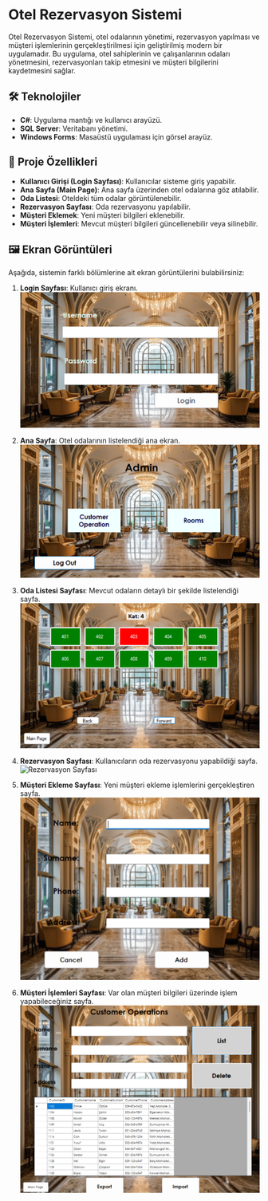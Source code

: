 # Otel Rezervasyon Sistemi

Otel Rezervasyon Sistemi, otel odalarının yönetimi, rezervasyon yapılması ve müşteri işlemlerinin gerçekleştirilmesi için geliştirilmiş modern bir uygulamadır. Bu uygulama, otel sahiplerinin ve çalışanlarının odaları yönetmesini, rezervasyonları takip etmesini ve müşteri bilgilerini kaydetmesini sağlar.

## 🛠️ Teknolojiler
- **C#**: Uygulama mantığı ve kullanıcı arayüzü.
- **SQL Server**: Veritabanı yönetimi.
- **Windows Forms**: Masaüstü uygulaması için görsel arayüz.

## 🎯 Proje Özellikleri
- **Kullanıcı Girişi (Login Sayfası)**: Kullanıcılar sisteme giriş yapabilir.
- **Ana Sayfa (Main Page)**: Ana sayfa üzerinden otel odalarına göz atılabilir.
- **Oda Listesi**: Oteldeki tüm odalar görüntülenebilir.
- **Rezervasyon Sayfası**: Oda rezervasyonu yapılabilir.
- **Müşteri Eklemek**: Yeni müşteri bilgileri eklenebilir.
- **Müşteri İşlemleri**: Mevcut müşteri bilgileri güncellenebilir veya silinebilir.

## 🖼️ Ekran Görüntüleri

Aşağıda, sistemin farklı bölümlerine ait ekran görüntülerini bulabilirsiniz:

1. **Login Sayfası**: Kullanıcı giriş ekranı.  
   ![Login Sayfası](https://github.com/Ali-RzA7/Otel-Reservation/blob/main/Images/login.png)

2. **Ana Sayfa**: Otel odalarının listelendiği ana ekran.  
   ![Ana Sayfa](https://github.com/Ali-RzA7/Otel-Reservation/blob/main/Images/main.png)

3. **Oda Listesi Sayfası**: Mevcut odaların detaylı bir şekilde listelendiği sayfa.  
   ![Oda Listesi](https://github.com/Ali-RzA7/Otel-Reservation/blob/main/Images/rooms.png)

4. **Rezervasyon Sayfası**: Kullanıcıların oda rezervasyonu yapabildiği sayfa.  
   ![Rezervasyon Sayfası](https://github.com/Ali-RzA7/Otel-Reservation/blob/main/Images/reservation.png)

5. **Müşteri Ekleme Sayfası**: Yeni müşteri ekleme işlemlerini gerçekleştiren sayfa.  
   ![Müşteri Ekleme Sayfası](https://github.com/Ali-RzA7/Otel-Reservation/blob/main/Images/adding.png)

6. **Müşteri İşlemleri Sayfası**: Var olan müşteri bilgileri üzerinde işlem yapabileceğiniz sayfa.  
   ![Müşteri İşlemleri Sayfası](https://github.com/Ali-RzA7/Otel-Reservation/blob/main/Images/operations.png)

